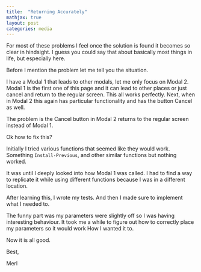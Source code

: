 ```yaml
---
title:  "Returning Accurately"
mathjax: true
layout: post
categories: media
---
```


For most of these problems I feel once the solution is found it becomes so clear in hindsight. I guess you could say that about 
basically most things in life, but especially here. 

Before I mention the problem let me tell you the situation. 

I have a Modal 1 that leads to other modals, let me only focus on Modal 2. Modal 1 is the first one of this page 
and it can lead to other places or just cancel and return to the regular screen. This all works perfectly. 
Next, when in Modal 2 this again has particular functionality and has the button Cancel as well. 

The problem is the Cancel button in Modal 2 returns to the regular screen instead of Modal 1.

Ok how to fix this? 

Initially I tried various functions that seemed like they would work. Something `Install-Previous`, and other
similar functions but nothing worked. 

It was until I deeply looked into how Modal 1 was called. I had to find a way to replicate it while
using different functions because I was in a different location. 

After learning this, I wrote my tests. And then I made sure to implement what I needed to. 

The funny part was my parameters were slightly off so I was having interesting behaviour. 
It took me a while to figure out how to correctly place my parameters so it would work How I wanted it to. 

Now it is all good. 

Best, 

Merl
